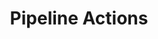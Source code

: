 ---
# metadata # 
title:  Pipeline Actions
description: Learn how to perform pipeline actions in the Console UI. 
date: 
# taxonomy #
tags: 
series:
seriesPart:
weight: 4
---